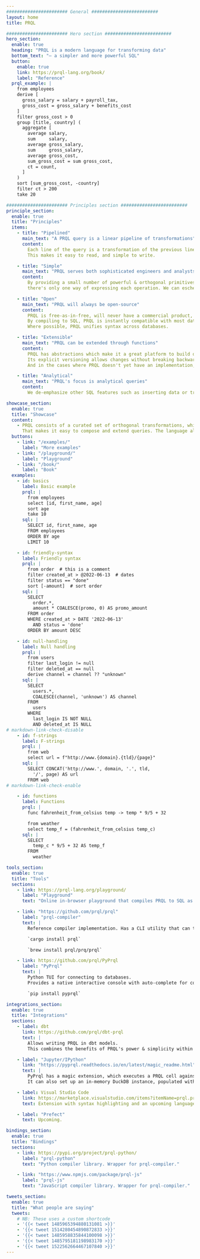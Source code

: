 ```yaml
---
####################### General #########################
layout: home
title: PRQL

####################### Hero section #########################
hero_section:
  enable: true
  heading: "PRQL is a modern language for transforming data"
  bottom_text: "— a simpler and more powerful SQL"
  button:
    enable: true
    link: https://prql-lang.org/book/
    label: "Reference"
  prql_example: |
    from employees
    derive [
      gross_salary = salary + payroll_tax,
      gross_cost = gross_salary + benefits_cost
    ]
    filter gross_cost > 0
    group [title, country] (
      aggregate [
        average salary,
        sum     salary,
        average gross_salary,
        sum     gross_salary,
        average gross_cost,
        sum_gross_cost = sum gross_cost,
        ct = count,
      ]
    )
    sort [sum_gross_cost, -country]
    filter ct > 200
    take 20

####################### Principles section #########################
principle_section:
  enable: true
  title: "Principles"
  items:
    - title: "Pipelined"
      main_text: "A PRQL query is a linear pipeline of transformations"
      content:
        Each line of the query is a transformation of the previous line’s result.
        This makes it easy to read, and simple to write.

    - title: "Simple"
      main_text: "PRQL serves both sophisticated engineers and analysts without coding experience."
      content:
        By providing a small number of powerful & orthogonal primitives, queries are simpler —
        there's only one way of expressing each operation. We can eschew the debt that SQL has built up.

    - title: "Open"
      main_text: "PRQL will always be open-source"
      content:
        PRQL is free-as-in-free, will never have a commercial product, and doesn’t prioritize one database over others.
        By compiling to SQL, PRQL is instantly compatible with most databases, and existing tools or programming languages that manage SQL.
        Where possible, PRQL unifies syntax across databases.

    - title: "Extensible"
      main_text: "PRQL can be extended through functions"
      content:
        PRQL has abstractions which make it a great platform to build on.
        Its explicit versioning allows changes without breaking backward-compatibility.
        And in the cases where PRQL doesn't yet have an implementation, it allows embedding SQL with S-Strings.

    - title: "Analytical"
      main_text: "PRQL's focus is analytical queries"
      content:
        We de-emphasize other SQL features such as inserting data or transactions.

showcase_section:
  enable: true
  title: "Showcase"
  content:
    - PRQL consists of a curated set of orthogonal transformations, which are combined together to form a pipeline.
      That makes it easy to compose and extend queries. The language also benefits from modern features, such syntax for dates, ranges and f-strings as well as functions, type checking and better null handling.
  buttons:
    - link: "/examples/"
      label: "More examples"
    - link: "/playground/"
      label: "Playground"
    - link: "/book/"
      label: "Book"
  examples:
    - id: basics
      label: Basic example
      prql: |
        from employees
        select [id, first_name, age]
        sort age
        take 10
      sql: |
        SELECT id, first_name, age
        FROM employees
        ORDER BY age
        LIMIT 10

    - id: friendly-syntax
      label: Friendly syntax
      prql: |
        from order  # this is a comment
        filter created_at > @2022-06-13  # dates
        filter status == "done"
        sort [-amount]  # sort order
      sql: |
        SELECT
          order.*,
          amount * COALESCE(promo, 0) AS promo_amount
        FROM order
        WHERE created_at > DATE '2022-06-13'
          AND status = 'done'
        ORDER BY amount DESC

    - id: null-handling
      label: Null handling
      prql: |
        from users
        filter last_login != null
        filter deleted_at == null
        derive channel = channel ?? "unknown"
      sql: |
        SELECT
          users.*,
          COALESCE(channel, 'unknown') AS channel
        FROM
          users
        WHERE
          last_login IS NOT NULL
          AND deleted_at IS NULL
# markdown-link-check-disable
    - id: f-strings
      label: F-strings
      prql: |
        from web
        select url = f"http://www.{domain}.{tld}/{page}"
      sql: |
        SELECT CONCAT('http://www.', domain, '.', tld,
          '/', page) AS url
        FROM web
# markdown-link-check-enable

    - id: functions
      label: Functions
      prql: |
        func fahrenheit_from_celsius temp -> temp * 9/5 + 32

        from weather
        select temp_f = (fahrenheit_from_celsius temp_c)
      sql: |
        SELECT
          temp_c * 9/5 + 32 AS temp_f
        FROM
          weather

tools_section:
  enable: true
  title: "Tools"
  sections:
    - link: https://prql-lang.org/playground/
      label: "Playground"
      text: "Online in-browser playground that compiles PRQL to SQL as you type."

    - link: "https://github.com/prql/prql"
      label: "prql-compiler"
      text: |
        Reference compiler implementation. Has a CLI utility that can transpile, format and annotate PRQL queries.

        `cargo install prql`

        `brew install prql/prq/prql`

    - link: https://github.com/prql/PyPrql
      label: "PyPrql"
      text: |
        Python TUI for connecting to databases.
        Provides a native interactive console with auto-complete for column names and Jupyter/IPython cell magic.

        `pip install pyprql`

integrations_section:
  enable: true
  title: "Integrations"
  sections:
    - label: dbt
      link: https://github.com/prql/dbt-prql
      text: |
        Allows writing PRQL in dbt models.
        This combines the benefits of PRQL's power & simplicity within queries; with dbt's version control, lineage & testing across queries.

    - label: "Jupyter/IPython"
      link: "https://pyprql.readthedocs.io/en/latest/magic_readme.html"
      text: |
        PyPrql has a magic extension, which executes a PRQL cell against a database.
        It can also set up an in-memory DuckDB instance, populated with a pandas DataFrame.

    - label: Visual Studio Code
      link: https://marketplace.visualstudio.com/items?itemName=prql.prql
      text: Extension with syntax highlighting and an upcoming language server.

    - label: "Prefect"
      text: Upcoming.

bindings_section:
  enable: true
  title: "Bindings"
  sections:
    - link: https://pypi.org/project/prql-python/
      label: "prql-python"
      text: "Python compiler library. Wrapper for prql-compiler."

    - link: "https://www.npmjs.com/package/prql-js"
      label: "prql-js"
      text: "JavaScript compiler library. Wrapper for prql-compiler."

tweets_section:
  enable: true
  title: "What people are saying"
  tweets:
    # NB: These uses a custom shortcode
    - '{{< tweet 1485965394880131081 >}}'
    - '{{< tweet 1514280454890872833 >}}'
    - '{{< tweet 1485958835844100098 >}}'
    - '{{< tweet 1485795181198983170 >}}'
    - '{{< tweet 1522562664467107840 >}}'
---
```

